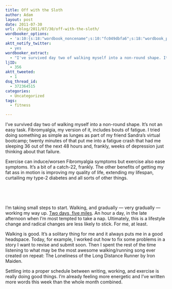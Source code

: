 ```yaml
---
title: Off with the Sloth
author: Adam
layout: post
date: 2011-07-30
url: /blog/2011/07/30/off-with-the-sloth/
wordbooker_options:
  - 'a:10:{s:18:"wordbook_noncename";s:10:"fc049dbfa6";s:18:"wordbook_page_post";s:4:"-100";s:18:"wordbook_orandpage";s:1:"2";s:23:"wordbook_default_author";s:1:"1";s:23:"wordbook_extract_length";s:3:"256";s:19:"wordbook_actionlink";s:3:"300";s:26:"wordbooker_publish_default";s:2:"on";s:18:"wordbook_attribute";s:30:"Wrote a new post on their blog";s:29:"wordbooker_status_update_text";s:35:": New blog post :  %title% - %link%";s:17:"wordbook_new_post";s:1:"1";}'
aktt_notify_twitter:
  - yes
wordbooker_extract:
  - "I've survived day two of walking myself into a non-round shape. It's not an easy task. Fibromyalgia, my version of it, includes bouts of fatigue. I tried doing something as simple as lunges as part of my friend Sandra's virtual bootcamp; twenty minutes ..."
ljID:
  - 356
aktt_tweeted:
  - 1
dsq_thread_id:
  - 372364515
categories:
  - Uncategorized
tags:
  - fitness

---
```

I&#8217;ve survived day two of walking myself into a non-round shape. It&#8217;s not an easy task. Fibromyalgia, my version of it, includes bouts of fatigue. I tried doing something as simple as lunges as part of my friend Sandra&#8217;s virtual bootcamp; twenty minutes of that put me into a fatigue crash that had me sleeping 36 out of the next 48 hours and, frankly, weeks of depression just thinking about that failure.

Exercise can induce/worsen Fibromyalgia symptoms but exercise also ease symptoms. It&#8217;s a bit of a catch-22, frankly. The other benefits of getting my fat ass in motion is improving my quality of life, extending my lifespan, curtailing my type-2 diabetes and all sorts of other things.

&nbsp;



&nbsp;

I&#8217;m taking small steps to start. Walking, and gradually &#8212; very gradually &#8212; working my way up. [Two days, five miles][1]. An hour a day, in the late afternoon when I&#8217;m most tempted to take a nap. Ultimately, this is a lifestyle change and radical changes are less likely to stick. For me, at least.

Walking is good. It&#8217;s a solitary thing for me and it always puts me in a good headspace. Today, for example, I worked out how to fix some problems in a story I want to revise and submit soon. Then I spent the rest of the time listening to what may be the most awesome walking/running song ever created on repeat: The Loneliness of the Long Distance Runner by Iron Maiden.

Settling into a proper schedule between writing, working, and exercise is really doing good things. I&#8217;m already feeling more energetic and I&#8217;ve written more words this week than the whole month combined.

 [1]: http://www.dailymile.com/people/adam_israel